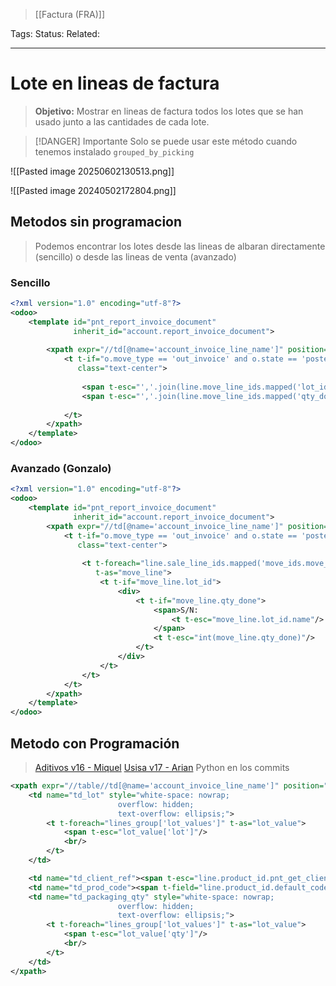 > [[Factura (FRA)]]

Tags: 
Status: 
Related: 

___

# Lote en lineas de factura

> **Objetivo:** Mostrar en lineas de factura todos los lotes que se han usado junto a las cantidades de cada lote.

> [!DANGER] Importante
> Solo se puede usar este método cuando tenemos instalado `grouped_by_picking`

![[Pasted image 20250602130513.png]]

![[Pasted image 20240502172804.png]]

## Metodos sin programacion
> Podemos encontrar los lotes desde las lineas de albaran directamente (sencillo) o desde las lineas de venta (avanzado)
### Sencillo
```xml
<?xml version="1.0" encoding="utf-8"?>  
<odoo>  
    <template id="pnt_report_invoice_document"  
              inherit_id="account.report_invoice_document">  
              
        <xpath expr="//td[@name='account_invoice_line_name']" position="inside">  
            <t t-if="o.move_type == 'out_invoice' and o.state == 'posted'"  
               class="text-center">  
               
                <span t-esc="','.join(line.move_line_ids.mapped('lot_ids.name'))"/>  
                <span t-esc="','.join(line.move_line_ids.mapped('qty_done'))"/>  
                
            </t>  
        </xpath>  
    </template>  
</odoo>
```

### Avanzado (Gonzalo)
```xml
<?xml version="1.0" encoding="utf-8"?>  
<odoo>  
    <template id="pnt_report_invoice_document"  
              inherit_id="account.report_invoice_document">  
        <xpath expr="//td[@name='account_invoice_line_name']" position="inside">  
            <t t-if="o.move_type == 'out_invoice' and o.state == 'posted'"  
               class="text-center">  
               
                <t t-foreach="line.sale_line_ids.mapped('move_ids.move_line_ids')"  
                   t-as="move_line">  
                    <t t-if="move_line.lot_id">  
                        <div>  
                            <t t-if="move_line.qty_done">  
                                <span>S/N:  
                                    <t t-esc="move_line.lot_id.name"/>  
                                </span>  
                                <t t-esc="int(move_line.qty_done)"/>  
                            </t>  
                        </div>  
                    </t>  
                </t>  
            </t>  
        </xpath>  
    </template>  
</odoo>
```
## Metodo con Programación
> [Aditivos v16 - Miquel](https://github.com/puntsistemes/aditivos_odoo/commit/98fc81a2424af8769bfa2d8c4e29def35c28670c)
> [Usisa v17 - Arian](https://github.com/puntsistemes/usisa_odoo/pull/11)
> Python en los commits
```xml
<xpath expr="//table//td[@name='account_invoice_line_name']" position="before">
	<td name="td_lot" style="white-space: nowrap;
						overflow: hidden;
						text-overflow: ellipsis;">
		<t t-foreach="lines_group['lot_values']" t-as="lot_value">
			<span t-esc="lot_value['lot']"/>
			<br/>
		</t>
	</td>

	<td name="td_client_ref"><span t-esc="line.product_id.pnt_get_client_ref(o.partner_id)"/></td>
	<td name="td_prod_code"><span t-field="line.product_id.default_code"/></td>
	<td name="td_packaging_qty" style="white-space: nowrap;
						overflow: hidden;
						text-overflow: ellipsis;">
		<t t-foreach="lines_group['lot_values']" t-as="lot_value">
			<span t-esc="lot_value['qty']"/>
			<br/>
		</t>
	</td>
</xpath>
```